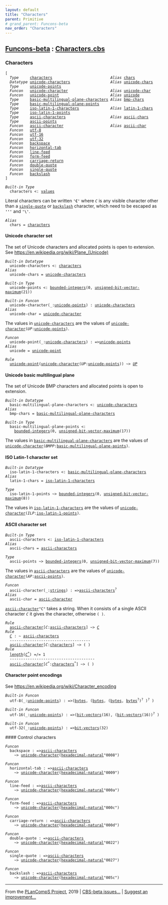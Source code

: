 ```yaml
---
layout: default
title: "Characters"
parent: Primitive
# grand_parent: Funcons-beta
nav_order: "Characters"
---
```


[Funcons-beta] : [Characters.cbs]
-----------------------------

### Characters

<div class="highlighter-rouge"><pre class="highlight"><code>[
  <i class="keyword">Type</i>     <span class="name"><a href="#Name_characters">characters</a></span>                          <i class="keyword">Alias</i> <span class="name"><a href="#Name_chars">chars</a></span>
  <i class="keyword">Datatype</i> <span class="name"><a href="#Name_unicode-characters">unicode-characters</a></span>                  <i class="keyword">Alias</i> <span class="name"><a href="#Name_unicode-chars">unicode-chars</a></span>
  <i class="keyword">Type</i>     <span class="name"><a href="#Name_unicode-points">unicode-points</a></span>
  <i class="keyword">Funcon</i>   <span class="name"><a href="#Name_unicode-character">unicode-character</a></span>                   <i class="keyword">Alias</i> <span class="name"><a href="#Name_unicode-char">unicode-char</a></span>
  <i class="keyword">Funcon</i>   <span class="name"><a href="#Name_unicode-point">unicode-point</a></span>                       <i class="keyword">Alias</i> <span class="name"><a href="#Name_unicode">unicode</a></span>
  <i class="keyword">Type</i>     <span class="name"><a href="#Name_basic-multilingual-plane-characters">basic-multilingual-plane-characters</a></span> <i class="keyword">Alias</i> <span class="name"><a href="#Name_bmp-chars">bmp-chars</a></span>
  <i class="keyword">Type</i>     <span class="name"><a href="#Name_basic-multilingual-plane-points">basic-multilingual-plane-points</a></span>
  <i class="keyword">Type</i>     <span class="name"><a href="#Name_iso-latin-1-characters">iso-latin-1-characters</a></span>              <i class="keyword">Alias</i> <span class="name"><a href="#Name_latin-1-chars">latin-1-chars</a></span>
  <i class="keyword">Type</i>     <span class="name"><a href="#Name_iso-latin-1-points">iso-latin-1-points</a></span>
  <i class="keyword">Type</i>     <span class="name"><a href="#Name_ascii-characters">ascii-characters</a></span>                    <i class="keyword">Alias</i> <span class="name"><a href="#Name_ascii-chars">ascii-chars</a></span>
  <i class="keyword">Type</i>     <span class="name"><a href="#Name_ascii-points">ascii-points</a></span>
  <i class="keyword">Funcon</i>   <span class="name"><a href="#Name_ascii-character">ascii-character</a></span>                     <i class="keyword">Alias</i> <span class="name"><a href="#Name_ascii-char">ascii-char</a></span>
  <i class="keyword">Funcon</i>   <span class="name"><a href="#Name_utf-8">utf-8</a></span>
  <i class="keyword">Funcon</i>   <span class="name"><a href="#Name_utf-16">utf-16</a></span>
  <i class="keyword">Funcon</i>   <span class="name"><a href="#Name_utf-32">utf-32</a></span>
  <i class="keyword">Funcon</i>   <span class="name"><a href="#Name_backspace">backspace</a></span>
  <i class="keyword">Funcon</i>   <span class="name"><a href="#Name_horizontal-tab">horizontal-tab</a></span>
  <i class="keyword">Funcon</i>   <span class="name"><a href="#Name_line-feed">line-feed</a></span>
  <i class="keyword">Funcon</i>   <span class="name"><a href="#Name_form-feed">form-feed</a></span>
  <i class="keyword">Funcon</i>   <span class="name"><a href="#Name_carriage-return">carriage-return</a></span>
  <i class="keyword">Funcon</i>   <span class="name"><a href="#Name_double-quote">double-quote</a></span>
  <i class="keyword">Funcon</i>   <span class="name"><a href="#Name_single-quote">single-quote</a></span>
  <i class="keyword">Funcon</i>   <span class="name"><a href="#Name_backslash">backslash</a></span>
]</code></pre></div>



<div class="highlighter-rouge"><pre class="highlight"><code><i class="keyword">Built-in</i> <i class="keyword">Type</i>
  <span class="name"><span id="Name_characters">characters</span></span> <: <span class="name"><a href="../../Value-Types/index.html#Name_values">values</a></span></code></pre></div>

  Literal characters can be written <code><b class="atom">'C'</b></code> where <code><i class="var">C</i></code> is any visible character
  other than a <code><span class="name"><a href="#Name_single-quote">single-quote</a></span></code> or <code><span class="name"><a href="#Name_backslash">backslash</a></span></code> character, which need to be
  escaped as <code><b class="atom">'\''</b></code> and <code><b class="atom">'\\'</b></code>.

<div class="highlighter-rouge"><pre class="highlight"><code><i class="keyword">Alias</i>
  <span class="name"><span id="Name_chars">chars</span></span> = <span class="name"><a href="#Name_characters">characters</a></span></code></pre></div>



#### Unicode character set

  The set of Unicode characters and allocated points is open to extension.
  See https://en.wikipedia.org/wiki/Plane_(Unicode)

<div class="highlighter-rouge"><pre class="highlight"><code><i class="keyword">Built-in</i> <i class="keyword">Datatype</i>
  <span class="name"><span id="Name_unicode-characters">unicode-characters</span></span> <: <span class="name"><a href="#Name_characters">characters</a></span>
<i class="keyword">Alias</i>
  <span class="name"><span id="Name_unicode-chars">unicode-chars</span></span> = <span class="name"><a href="#Name_unicode-characters">unicode-characters</a></span></code></pre></div>

<div class="highlighter-rouge"><pre class="highlight"><code><i class="keyword">Built-in</i> <i class="keyword">Type</i>
  <span class="name"><span id="Name_unicode-points">unicode-points</span></span> <: <span class="name"><a href="../Integers/index.html#Name_bounded-integers">bounded-integers</a></span>(0, <span class="name"><a href="../../Composite/Bits/index.html#Name_unsigned-bit-vector-maximum">unsigned-bit-vector-maximum</a></span>(21))</code></pre></div>

<div class="highlighter-rouge"><pre class="highlight"><code><i class="keyword">Built-in</i> <i class="keyword">Funcon</i>
  <span class="name"><span id="Name_unicode-character">unicode-character</span></span>(_:<span class="name"><a href="#Name_unicode-points">unicode-points</a></span>) : <span class="name"><a href="#Name_unicode-characters">unicode-characters</a></span>
<i class="keyword">Alias</i>
  <span class="name"><span id="Name_unicode-char">unicode-char</span></span> = <span class="name"><a href="#Name_unicode-character">unicode-character</a></span></code></pre></div>


  The values in <code><span class="name"><a href="#Name_unicode-characters">unicode-characters</a></span></code> are the values of
  <code><span class="name"><a href="#Name_unicode-character">unicode-character</a></span>(<i class="var">UP</i>:<span class="name"><a href="#Name_unicode-points">unicode-points</a></span>)</code>.

<div class="highlighter-rouge"><pre class="highlight"><code><i class="keyword">Funcon</i>
  <span class="name"><span id="Name_unicode-point">unicode-point</span></span>(_:<span class="name"><a href="#Name_unicode-characters">unicode-characters</a></span>) : =><span class="name"><a href="#Name_unicode-points">unicode-points</a></span>
<i class="keyword">Alias</i>
  <span class="name"><span id="Name_unicode">unicode</span></span> = <span class="name"><a href="#Name_unicode-point">unicode-point</a></span></code></pre></div>

<div class="highlighter-rouge"><pre class="highlight"><code><i class="keyword">Rule</i>
  <span class="name"><a href="#Name_unicode-point">unicode-point</a></span>(<span class="name"><a href="#Name_unicode-character">unicode-character</a></span>(<span id="Variable362_UP"><i class="var">UP</i></span>:<span class="name"><a href="#Name_unicode-points">unicode-points</a></span>)) ~> <a href="#Variable362_UP"><i class="var">UP</i></a></code></pre></div>



#### Unicode basic multilingual plane

  The set of Unicode BMP characters and allocated points is open to extension.

<div class="highlighter-rouge"><pre class="highlight"><code><i class="keyword">Built-in</i> <i class="keyword">Datatype</i>
  <span class="name"><span id="Name_basic-multilingual-plane-characters">basic-multilingual-plane-characters</span></span> <: <span class="name"><a href="#Name_unicode-characters">unicode-characters</a></span>
<i class="keyword">Alias</i>
  <span class="name"><span id="Name_bmp-chars">bmp-chars</span></span> = <span class="name"><a href="#Name_basic-multilingual-plane-characters">basic-multilingual-plane-characters</a></span></code></pre></div>

<div class="highlighter-rouge"><pre class="highlight"><code><i class="keyword">Built-in</i> <i class="keyword">Type</i>
  <span class="name"><span id="Name_basic-multilingual-plane-points">basic-multilingual-plane-points</span></span> <:
    <span class="name"><a href="../Integers/index.html#Name_bounded-integers">bounded-integers</a></span>(0, <span class="name"><a href="../../Composite/Bits/index.html#Name_unsigned-bit-vector-maximum">unsigned-bit-vector-maximum</a></span>(17))</code></pre></div>

  The values in <code><span class="name"><a href="#Name_basic-multilingual-plane-characters">basic-multilingual-plane-characters</a></span></code> are the values of
  <code><span class="name"><a href="#Name_unicode-character">unicode-character</a></span>(<i class="var">BMPP</i>:<span class="name"><a href="#Name_basic-multilingual-plane-points">basic-multilingual-plane-points</a></span>)</code>.



#### ISO Latin-1 character set


<div class="highlighter-rouge"><pre class="highlight"><code><i class="keyword">Built-in</i> <i class="keyword">Datatype</i>
  <span class="name"><span id="Name_iso-latin-1-characters">iso-latin-1-characters</span></span> <: <span class="name"><a href="#Name_basic-multilingual-plane-characters">basic-multilingual-plane-characters</a></span>
<i class="keyword">Alias</i>
  <span class="name"><span id="Name_latin-1-chars">latin-1-chars</span></span> = <span class="name"><a href="#Name_iso-latin-1-characters">iso-latin-1-characters</a></span></code></pre></div>

<div class="highlighter-rouge"><pre class="highlight"><code><i class="keyword">Type</i>
  <span class="name"><span id="Name_iso-latin-1-points">iso-latin-1-points</span></span> ~> <span class="name"><a href="../Integers/index.html#Name_bounded-integers">bounded-integers</a></span>(0, <span class="name"><a href="../../Composite/Bits/index.html#Name_unsigned-bit-vector-maximum">unsigned-bit-vector-maximum</a></span>(8))</code></pre></div>


  The values in <code><span class="name"><a href="#Name_iso-latin-1-characters">iso-latin-1-characters</a></span></code> are the values of
  <code><span class="name"><a href="#Name_unicode-character">unicode-character</a></span>(<i class="var">ILP</i>:<span class="name"><a href="#Name_iso-latin-1-points">iso-latin-1-points</a></span>)</code>.



#### ASCII character set


<div class="highlighter-rouge"><pre class="highlight"><code><i class="keyword">Built-in</i> <i class="keyword">Type</i>
  <span class="name"><span id="Name_ascii-characters">ascii-characters</span></span> <: <span class="name"><a href="#Name_iso-latin-1-characters">iso-latin-1-characters</a></span>
<i class="keyword">Alias</i>
  <span class="name"><span id="Name_ascii-chars">ascii-chars</span></span> = <span class="name"><a href="#Name_ascii-characters">ascii-characters</a></span></code></pre></div>

<div class="highlighter-rouge"><pre class="highlight"><code><i class="keyword">Type</i>
  <span class="name"><span id="Name_ascii-points">ascii-points</span></span> ~> <span class="name"><a href="../Integers/index.html#Name_bounded-integers">bounded-integers</a></span>(0, <span class="name"><a href="../../Composite/Bits/index.html#Name_unsigned-bit-vector-maximum">unsigned-bit-vector-maximum</a></span>(7))</code></pre></div>


  The values in <code><span class="name"><a href="#Name_ascii-characters">ascii-characters</a></span></code> are the values of
  <code><span class="name"><a href="#Name_unicode-character">unicode-character</a></span>(<i class="var">AP</i>:<span class="name"><a href="#Name_ascii-points">ascii-points</a></span>)</code>.

<div class="highlighter-rouge"><pre class="highlight"><code><i class="keyword">Funcon</i>
  <span class="name"><span id="Name_ascii-character">ascii-character</span></span>(_:<span class="name"><a href="../../Composite/Strings/index.html#Name_strings">strings</a></span>) : =><span class="name"><a href="#Name_ascii-characters">ascii-characters</a></span><sup class="sup">?</sup>
<i class="keyword">Alias</i>
  <span class="name"><span id="Name_ascii-char">ascii-char</span></span> = <span class="name"><a href="#Name_ascii-character">ascii-character</a></span></code></pre></div>


  <code><span class="name"><a href="#Name_ascii-character">ascii-character</a></span>"C"</code> takes a string. When it consists of a single ASCII
  character <code><i class="var">C</i></code> it gives the character, otherwise <code>( )</code>.

<div class="highlighter-rouge"><pre class="highlight"><code><i class="keyword">Rule</i>
  <span class="name"><a href="#Name_ascii-character">ascii-character</a></span>[<span id="Variable749_C"><i class="var">C</i></span>:<span class="name"><a href="#Name_ascii-characters">ascii-characters</a></span>] ~> <a href="#Variable749_C"><i class="var">C</i></a>
<i class="keyword">Rule</i>
  <a href="#Variable787_C"><i class="var">C</i></a> : ~ <span class="name"><a href="#Name_ascii-characters">ascii-characters</a></span>
  ------------------------------------
  <span class="name"><a href="#Name_ascii-character">ascii-character</a></span>[<span id="Variable787_C"><i class="var">C</i></span>:<span class="name"><a href="#Name_characters">characters</a></span>] ~> ( )
<i class="keyword">Rule</i>
  <span class="name"><a href="../../Composite/Sequences/index.html#Name_length">length</a></span>(<a href="#Variable830_C*"><i class="var">C<sup class="sup">*</sup></i></a>) =/= 1
  --------------------------------------
  <span class="name"><a href="#Name_ascii-character">ascii-character</a></span>[<span id="Variable830_C*"><i class="var">C<sup class="sup">*</sup></i></span>:<span class="name"><a href="#Name_characters">characters</a></span><sup class="sup">*</sup>] ~> ( )</code></pre></div>



#### Character point encodings

  See https://en.wikipedia.org/wiki/Character_encoding


<div class="highlighter-rouge"><pre class="highlight"><code><i class="keyword">Built-in</i> <i class="keyword">Funcon</i>
  <span class="name"><span id="Name_utf-8">utf-8</span></span>(_:<span class="name"><a href="#Name_unicode-points">unicode-points</a></span>) : =>(<span class="name"><a href="../../Composite/Bits/index.html#Name_bytes">bytes</a></span>, (<span class="name"><a href="../../Composite/Bits/index.html#Name_bytes">bytes</a></span>, (<span class="name"><a href="../../Composite/Bits/index.html#Name_bytes">bytes</a></span>, <span class="name"><a href="../../Composite/Bits/index.html#Name_bytes">bytes</a></span><sup class="sup">?</sup>)<sup class="sup">?</sup> )<sup class="sup">?</sup> )</code></pre></div>
<div class="highlighter-rouge"><pre class="highlight"><code><i class="keyword">Built-in</i> <i class="keyword">Funcon</i>
  <span class="name"><span id="Name_utf-16">utf-16</span></span>(_:<span class="name"><a href="#Name_unicode-points">unicode-points</a></span>) : =>(<span class="name"><a href="../../Composite/Bits/index.html#Name_bit-vectors">bit-vectors</a></span>(16), (<span class="name"><a href="../../Composite/Bits/index.html#Name_bit-vectors">bit-vectors</a></span>(16))<sup class="sup">?</sup> )</code></pre></div>
<div class="highlighter-rouge"><pre class="highlight"><code><i class="keyword">Built-in</i> <i class="keyword">Funcon</i>
  <span class="name"><span id="Name_utf-32">utf-32</span></span>(_:<span class="name"><a href="#Name_unicode-points">unicode-points</a></span>) : =><span class="name"><a href="../../Composite/Bits/index.html#Name_bit-vectors">bit-vectors</a></span>(32)</code></pre></div>
#### Control characters

<div class="highlighter-rouge"><pre class="highlight"><code><i class="keyword">Funcon</i>
  <span class="name"><span id="Name_backspace">backspace</span></span> : =><span class="name"><a href="#Name_ascii-characters">ascii-characters</a></span> 
    ~> <span class="name"><a href="#Name_unicode-character">unicode-character</a></span>(<span class="name"><a href="../Integers/index.html#Name_hexadecimal-natural">hexadecimal-natural</a></span>"0008")</code></pre></div>

<div class="highlighter-rouge"><pre class="highlight"><code><i class="keyword">Funcon</i>
  <span class="name"><span id="Name_horizontal-tab">horizontal-tab</span></span> : =><span class="name"><a href="#Name_ascii-characters">ascii-characters</a></span> 
    ~> <span class="name"><a href="#Name_unicode-character">unicode-character</a></span>(<span class="name"><a href="../Integers/index.html#Name_hexadecimal-natural">hexadecimal-natural</a></span>"0009")</code></pre></div>

<div class="highlighter-rouge"><pre class="highlight"><code><i class="keyword">Funcon</i>
  <span class="name"><span id="Name_line-feed">line-feed</span></span> : =><span class="name"><a href="#Name_ascii-characters">ascii-characters</a></span> 
    ~> <span class="name"><a href="#Name_unicode-character">unicode-character</a></span>(<span class="name"><a href="../Integers/index.html#Name_hexadecimal-natural">hexadecimal-natural</a></span>"000a")</code></pre></div>

<div class="highlighter-rouge"><pre class="highlight"><code><i class="keyword">Funcon</i>
  <span class="name"><span id="Name_form-feed">form-feed</span></span> : =><span class="name"><a href="#Name_ascii-characters">ascii-characters</a></span> 
    ~> <span class="name"><a href="#Name_unicode-character">unicode-character</a></span>(<span class="name"><a href="../Integers/index.html#Name_hexadecimal-natural">hexadecimal-natural</a></span>"000c")</code></pre></div>

<div class="highlighter-rouge"><pre class="highlight"><code><i class="keyword">Funcon</i>
  <span class="name"><span id="Name_carriage-return">carriage-return</span></span> : =><span class="name"><a href="#Name_ascii-characters">ascii-characters</a></span> 
    ~> <span class="name"><a href="#Name_unicode-character">unicode-character</a></span>(<span class="name"><a href="../Integers/index.html#Name_hexadecimal-natural">hexadecimal-natural</a></span>"000d")</code></pre></div>

<div class="highlighter-rouge"><pre class="highlight"><code><i class="keyword">Funcon</i>
  <span class="name"><span id="Name_double-quote">double-quote</span></span> : =><span class="name"><a href="#Name_ascii-characters">ascii-characters</a></span> 
    ~> <span class="name"><a href="#Name_unicode-character">unicode-character</a></span>(<span class="name"><a href="../Integers/index.html#Name_hexadecimal-natural">hexadecimal-natural</a></span>"0022")</code></pre></div>

<div class="highlighter-rouge"><pre class="highlight"><code><i class="keyword">Funcon</i>
  <span class="name"><span id="Name_single-quote">single-quote</span></span> : =><span class="name"><a href="#Name_ascii-characters">ascii-characters</a></span> 
    ~> <span class="name"><a href="#Name_unicode-character">unicode-character</a></span>(<span class="name"><a href="../Integers/index.html#Name_hexadecimal-natural">hexadecimal-natural</a></span>"0027")</code></pre></div>

<div class="highlighter-rouge"><pre class="highlight"><code><i class="keyword">Funcon</i>
  <span class="name"><span id="Name_backslash">backslash</span></span> : =><span class="name"><a href="#Name_ascii-characters">ascii-characters</a></span> 
    ~> <span class="name"><a href="#Name_unicode-character">unicode-character</a></span>(<span class="name"><a href="../Integers/index.html#Name_hexadecimal-natural">hexadecimal-natural</a></span>"005c")</code></pre></div>



____

From the [PLanCompS Project], 2019 | [CBS-beta issues...] | [Suggest an improvement...]

[Characters.cbs]: Characters.cbs 
  "CBS SOURCE FILE"
[Funcons-beta]: /CBS-beta/docs/Funcons-beta
 "FUNCONS-BETA"
[Unstable-Funcons-beta]: /CBS-beta/docs/Unstable-Funcons-beta
  "UNSTABLE-FUNCONS-BETA"
[Languages-beta]: /CBS-beta/docs/Languages-beta
  "LANGUAGES-BETA"
[Unstable-Languages-beta]: /CBS-beta/docs/Unstable-Languages-beta
  "UNSTABLE-LANGUAGES-BETA"
[CBS-beta]:  "CBS-BETA"
[PLanCompS Project]: http://plancomps.org
  "PROGRAMMING LANGUAGE COMPONENTS AND SPECIFICATIONS PROJECT HOME PAGE"
[CBS-beta issues...]: https://github.com/plancomps/plancomps.github.io/issues
  "CBS-BETA ISSUE REPORTS ON GITHUB"
[Suggest an improvement...]: mailto:plancomps@gmail.com?Subject=CBS-beta%20-%20comment&Body=Re%3A%20CBS-beta%20specification%20at%20Values/Primitive/Characters/Characters.cbs%0A%0AComment/Query/Issue/Suggestion%3A%0A%0A%0ASignature%3A%0A 
  "GENERATE AN EMAIL TEMPLATE"
